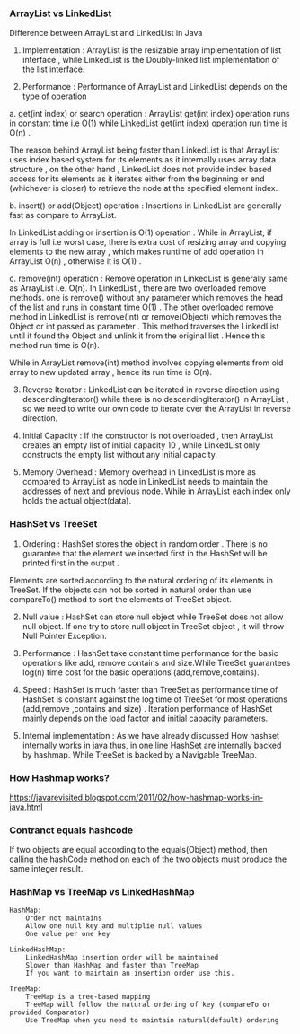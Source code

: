 ### ArrayList vs LinkedList

Difference between ArrayList and LinkedList in Java

1. Implementation :  ArrayList is the resizable array implementation of list interface , while LinkedList is the Doubly-linked list implementation of the list interface.

2. Performance  :  Performance of ArrayList and LinkedList depends on the type of operation

a. get(int index) or search operation :  ArrayList get(int index) operation runs in constant time i.e O(1)  while LinkedList get(int index) operation run time is O(n) .

The reason behind ArrayList being faster than LinkedList is that ArrayList uses index based system for its elements as it internally uses array data structure , on the other hand ,
LinkedList does not provide index based access for its elements as it iterates either from the beginning or end (whichever is closer) to retrieve the node at the specified element index.

b. insert() or add(Object) operation :  Insertions in LinkedList are generally fast as compare to ArrayList.

In LinkedList adding or insertion is O(1) operation . While in ArrayList, if array is full i.e worst case,  there is extra cost of  resizing array and copying elements to the new array , which makes runtime of add operation in ArrayList O(n) , otherwise it is O(1) .

c. remove(int) operation :  Remove operation in LinkedList is generally same as ArrayList i.e. O(n).
In LinkedList , there are two overloaded remove methods. one is remove() without any parameter which removes the head of the list and runs in constant time O(1) .
The other overloaded remove method in LinkedList is remove(int) or remove(Object) which removes the Object or int passed as parameter . This method traverses the LinkedList until it found the Object and unlink it from the original list . Hence this method run time is O(n).

While in ArrayList remove(int) method involves copying elements from old array to new updated array , hence its run time is O(n).

3.  Reverse  Iterator :  LinkedList can be iterated in reverse direction using descendingIterator() while there is no descendingIterator() in ArrayList , so we need to write our own code to iterate over the ArrayList in reverse direction.

4. Initial Capacity :  If the constructor  is not overloaded , then ArrayList creates an empty list of initial capacity 10 , while LinkedList  only constructs the empty list without any initial capacity.

5. Memory Overhead :  Memory overhead in LinkedList is more as compared to ArrayList as node in LinkedList needs to maintain the addresses of next and previous node. While in ArrayList  each index only holds the actual object(data).

### HashSet vs TreeSet

1. Ordering : HashSet stores the object in random order . There is no guarantee that the element we  inserted first in the HashSet  will be printed first in the output . 

Elements are sorted according to the natural ordering of its elements in TreeSet. If the objects can not
be sorted in natural order than use compareTo() method to sort the elements of TreeSet object.

2. Null value :   HashSet can store null object while TreeSet does not allow null object. If one try to store null object in TreeSet object , it will throw Null Pointer Exception.

3. Performance : HashSet take constant time performance for the basic operations like add, remove contains and  size.While TreeSet guarantees log(n) time cost for the basic operations (add,remove,contains).

4. Speed : HashSet is much faster than TreeSet,as performance time of HashSet is constant against the log time of TreeSet for most operations (add,remove ,contains and size) . Iteration performance of HashSet mainly depends on the load factor and initial capacity parameters.

5. Internal implementation :  As we have already discussed How hashset internally works in java thus, in one line HashSet are internally backed by hashmap. While TreeSet is backed by a  Navigable  TreeMap. 

### How Hashmap works?
https://javarevisited.blogspot.com/2011/02/how-hashmap-works-in-java.html


### Contranct equals hashcode
If two objects are equal according to the equals(Object) method, then calling the hashCode method on each of the two objects must produce the same integer result.


### HashMap vs TreeMap vs LinkedHashMap


    HashMap:
        Order not maintains
        Allow one null key and multiplie null values
        One value per one key

    LinkedHashMap:
        LinkedHashMap insertion order will be maintained
        Slower than HashMap and faster than TreeMap
        If you want to maintain an insertion order use this.

    TreeMap:
        TreeMap is a tree-based mapping
        TreeMap will follow the natural ordering of key (compareTo or provided Comparator)
        Use TreeMap when you need to maintain natural(default) ordering

